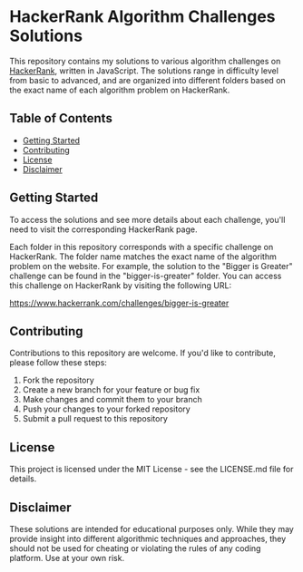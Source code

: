 # HackerRank Algorithm Challenges Solutions

This repository contains my solutions to various algorithm challenges on [HackerRank](https://www.hackerrank.com/sinv207), written in JavaScript. The solutions range in difficulty level from basic to advanced, and are organized into different folders based on the exact name of each algorithm problem on HackerRank.

## Table of Contents

- [Getting Started](#getting-started)
- [Contributing](#contributing)
- [License](#license)
- [Disclaimer](#disclaimer)


## Getting Started

To access the solutions and see more details about each challenge, you'll need to visit the corresponding HackerRank page.

Each folder in this repository corresponds with a specific challenge on HackerRank. The folder name matches the exact name of the algorithm problem on the website. For example, the solution to the "Bigger is Greater" challenge can be found in the "bigger-is-greater" folder. You can access this challenge on HackerRank by visiting the following URL:

https://www.hackerrank.com/challenges/bigger-is-greater

## Contributing

Contributions to this repository are welcome. If you'd like to contribute, please follow these steps:

1. Fork the repository
2. Create a new branch for your feature or bug fix
3. Make changes and commit them to your branch
4. Push your changes to your forked repository
5. Submit a pull request to this repository

## License
This project is licensed under the MIT License - see the LICENSE.md file for details.

## Disclaimer
These solutions are intended for educational purposes only. While they may provide insight into different algorithmic techniques and approaches, they should not be used for cheating or violating the rules of any coding platform. Use at your own risk.

